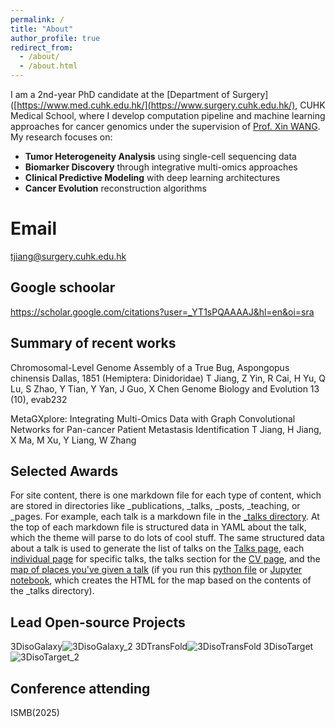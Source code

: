 ```yaml
---
permalink: /
title: "About"
author_profile: true
redirect_from: 
  - /about/
  - /about.html
---
```

I am a 2nd-year PhD candidate at the [Department of Surgery]([https://www.med.cuhk.edu.hk/](https://www.surgery.cuhk.edu.hk/), CUHK Medical School, where I develop computation pipeline and machine learning approaches for cancer genomics under the supervision of [Prof. Xin WANG](https://xinwlab.netlify.app/). My research focuses on:

- **Tumor Heterogeneity Analysis** using single-cell sequencing data
- **Biomarker Discovery** through integrative multi-omics approaches
- **Clinical Predictive Modeling** with deep learning architectures
- **Cancer Evolution** reconstruction algorithms



Email
======
tjiang@surgery.cuhk.edu.hk

Google schoolar
------
https://scholar.google.com/citations?user=_YT1sPQAAAAJ&hl=en&oi=sra

Summary of recent works
------
Chromosomal-Level Genome Assembly of a True Bug, Aspongopus chinensis Dallas, 1851 (Hemiptera: Dinidoridae)
T Jiang, Z Yin, R Cai, H Yu, Q Lu, S Zhao, Y Tian, Y Yan, J Guo, X Chen
Genome Biology and Evolution 13 (10), evab232

MetaGXplore: Integrating Multi-Omics Data with Graph Convolutional Networks for Pan-cancer Patient Metastasis Identification
T Jiang, H Jiang, X Ma, M Xu, Y Liang, W Zhang

Selected Awards
------
For site content, there is one markdown file for each type of content, which are stored in directories like _publications, _talks, _posts, _teaching, or _pages. For example, each talk is a markdown file in the [_talks directory](https://github.com/academicpages/academicpages.github.io/tree/master/_talks). At the top of each markdown file is structured data in YAML about the talk, which the theme will parse to do lots of cool stuff. The same structured data about a talk is used to generate the list of talks on the [Talks page](https://academicpages.github.io/talks), each [individual page](https://academicpages.github.io/talks/2012-03-01-talk-1) for specific talks, the talks section for the [CV page](https://academicpages.github.io/cv), and the [map of places you've given a talk](https://academicpages.github.io/talkmap.html) (if you run this [python file](https://github.com/academicpages/academicpages.github.io/blob/master/talkmap.py) or [Jupyter notebook](https://github.com/academicpages/academicpages.github.io/blob/master/talkmap.ipynb), which creates the HTML for the map based on the contents of the _talks directory).

Lead Open-source Projects
------

3DisoGalaxy![3DisoGalaxy_2](https://github.com/user-attachments/assets/230f32cf-baad-4c20-8e08-2e7c4c7b5845)
3DTransFold![3DisoTransFold](https://github.com/user-attachments/assets/2deb685f-3b2a-4161-b786-1cc8bbe71833)
3DisoTarget![3DisoTarget_2](https://github.com/user-attachments/assets/1ea0a077-fab5-4ce8-ad70-fb5c16a34588)


Conference attending
------
ISMB(2025)

